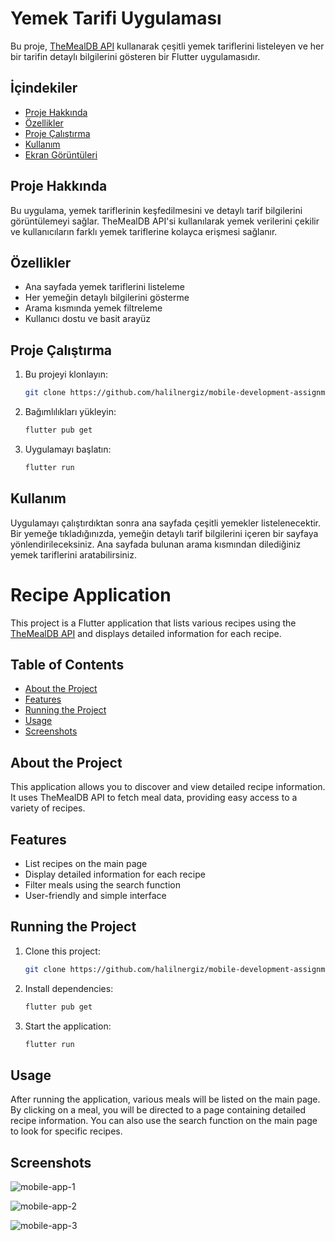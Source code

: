 # Yemek Tarifi Uygulaması

Bu proje, [TheMealDB API](https://www.themealdb.com/api.php/) kullanarak çeşitli yemek tariflerini listeleyen ve her bir tarifin detaylı bilgilerini gösteren bir Flutter uygulamasıdır.

## İçindekiler

- [Proje Hakkında](#proje-hakkında)
- [Özellikler](#özellikler)
- [Proje Çalıştırma](#proje-çalıştırma)
- [Kullanım](#kullanım)
- [Ekran Görüntüleri](#screenshots)

## Proje Hakkında

Bu uygulama, yemek tariflerinin keşfedilmesini ve detaylı tarif bilgilerini görüntülemeyi sağlar. TheMealDB API'si kullanılarak yemek verilerini çekilir ve kullanıcıların farklı yemek tariflerine kolayca erişmesi sağlanır.

## Özellikler

- Ana sayfada yemek tariflerini listeleme
- Her yemeğin detaylı bilgilerini gösterme
- Arama kısmında yemek filtreleme
- Kullanıcı dostu ve basit arayüz

## Proje Çalıştırma

1. Bu projeyi klonlayın:
    ```sh
    git clone https://github.com/halilnergiz/mobile-development-assignment.git
    ```
2. Bağımlılıkları yükleyin:
    ```sh
    flutter pub get
    ```
3. Uygulamayı başlatın:
    ```sh
    flutter run
    ```

## Kullanım

Uygulamayı çalıştırdıktan sonra ana sayfada çeşitli yemekler listelenecektir. Bir yemeğe tıkladığınızda, yemeğin detaylı tarif bilgilerini içeren bir sayfaya yönlendirileceksiniz. Ana sayfada bulunan arama kısmından dilediğiniz yemek tariflerini aratabilirsiniz.


# Recipe Application

This project is a Flutter application that lists various recipes using the [TheMealDB API](https://www.themealdb.com/api.php/) and displays detailed information for each recipe.

## Table of Contents

- [About the Project](#about-the-project)
- [Features](#features)
- [Running the Project](#running-the-project)
- [Usage](#usage)
- [Screenshots](#screenshots)

## About the Project

This application allows you to discover and view detailed recipe information. It uses TheMealDB API to fetch meal data, providing easy access to a variety of recipes.

## Features

- List recipes on the main page
- Display detailed information for each recipe
- Filter meals using the search function
- User-friendly and simple interface

## Running the Project

1. Clone this project:
    ```sh
    git clone https://github.com/halilnergiz/mobile-development-assignment.git
    ```
2. Install dependencies:
    ```sh
    flutter pub get
    ```
3. Start the application:
    ```sh
    flutter run
    ```

## Usage

After running the application, various meals will be listed on the main page. By clicking on a meal, you will be directed to a page containing detailed recipe information. You can also use the search function on the main page to look for specific recipes.

## Screenshots

![mobile-app-1](https://github.com/halilnergiz/mobile-development-assignment/assets/73109882/5c19440f-231e-4506-8f3d-6fd29c01db97)

![mobile-app-2](https://github.com/halilnergiz/mobile-development-assignment/assets/73109882/a5b3b7f4-dc18-44f3-bec6-fec3e17ffd04)

![mobile-app-3](https://github.com/halilnergiz/mobile-development-assignment/assets/73109882/3a69cf1c-8898-4e84-b4b3-c1fd2b0e69c0)
